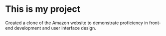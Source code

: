 # This is my project
Created a clone of the Amazon website to demonstrate
proficiency in front-end development and user interface design.